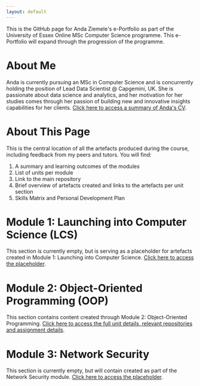 ```yaml
---
layout: default
---
```


This is the GitHub page for Anda Ziemele's e-Portfolio as part of the University of Essex Online MSc Computer 
Science programme. This e-Portfolio will expand through the progression of the programme. 

# About Me

Anda is currently pursuing an MSc in Computer Science and is concurrently holding the position of Lead Data Scientist @ Capgemini, UK. 
She is passionate about data science and analytics, and her motivation for her studies comes through her passion of building new and innovative insights capabilities for her clients.
[Click here to access a summary of Anda's CV](./about_me.html).

# About This Page

This is the central location of all the artefacts produced during the course, including feedback from my peers and tutors. 
You will find: 
1. A summary and learning outcomes of the modules
2. List of units per module
3. Link to the main repository
4. Brief overview of artefacts created and links to the artefacts per unit section
5. Skills Matrix and Personal Development Plan

# Module 1: Launching into Computer Science (LCS)

This section is currently empty, but is serving as a placeholder for artefacts created in Module 1: Launching into Computer Science.
[Click here to access the placeholder](./lcs.html).


# Module 2: Object-Oriented Programming (OOP)

This section contains content created through Module 2: Object-Oriented Programming.
[Click here to access the full unit details, relevant repositories and assignment details](./oop.html). 


# Module 3: Network Security

This section is currently empty, but will contain created as part of the Network Security module.
[Click here to access the placeholder](./ns.html).